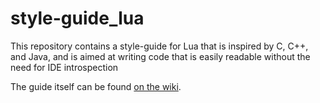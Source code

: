 # style-guide_lua
This repository contains a style-guide for Lua that is inspired by C, C++, and Java, and is aimed at writing code that is easily readable without the need for IDE introspection

The guide itself can be found [on the wiki](https://github.com/codespunk/style-guide_lua/wiki).
